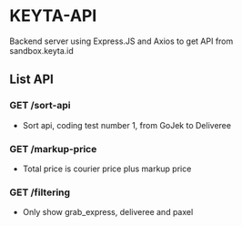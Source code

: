 # KEYTA-API

Backend server using Express.JS and Axios to get API from sandbox.keyta.id

## List API

### GET /sort-api

- Sort api, coding test number 1, from GoJek to Deliveree


### GET /markup-price

- Total price is courier price plus markup price


### GET /filtering

- Only show grab_express, deliveree and paxel

